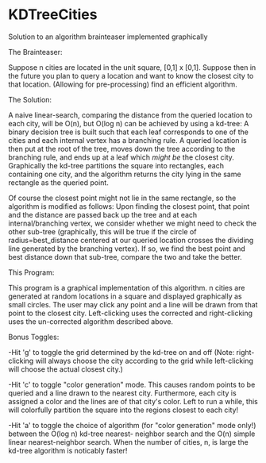 KDTreeCities
============

Solution to an algorithm brainteaser implemented graphically

The Brainteaser:

Suppose n cities are located in the unit square, [0,1] x [0,1]. Suppose then in the future you plan to query a location
and want to know the closest city to that location. (Allowing for pre-processing) find an efficient algorithm.

The Solution:

A naive linear-search, comparing the distance from the queried location to each city, will be O(n), but O(log n) can be 
achieved by using a kd-tree: A binary decision tree is built such that each leaf corresponds to one of the cities and
each internal vertex has a branching rule. A queried location is then put at the root of the tree, moves down the tree
according to the branching rule, and ends up at a leaf which *might be* the closest city. Graphically the kd-tree 
partitions the square into rectangles, each containing one city, and the algorithm returns the city lying in the same
rectangle as the queried point.

Of course the closest point might not lie in the same rectangle, so the algorithm is modified as follows: Upon finding 
the closest point, that point and the distance are passed back up the tree and at each internal/branching vertex, we 
consider whether we might need to check the other sub-tree (graphically, this will be true if the circle of 
radius=best_distance centered at our queried location crosses the dividing line generated by the branching vertex). 
If so, we find the best point and best distance down that sub-tree, compare the two and take the better.

This Program:

This program is a graphical implementation of this algorithm. n cities are generated at random locations in a square and
displayed graphically as small circles. The user may click any point and a line will be drawn from that point to the 
closest city. Left-clicking uses the corrected and right-clicking uses the un-corrected algorithm described above.

Bonus Toggles:

-Hit 'g' to toggle the grid determined by the kd-tree on and off (Note: right-clicking will always choose the city 
according to the grid while left-clicking will choose the actual closest city.)

-Hit 'c' to toggle "color generation" mode. This causes random points to be queried and a line drawn to the nearest 
city. Furthermore, each city is assigned a color and the lines are of that city's color. Left to run a while, this will
colorfully partition the square into the regions closest to each city!

-Hit 'a' to toggle the choice of algorithm (for "color generation" mode only!) between the O(log n) kd-tree nearest-
neighbor search and the O(n) simple linear nearest-neighbor search. When the number of cities, n, is large the kd-tree
algorithm is noticably faster!
